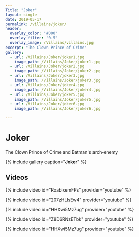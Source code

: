 ```yaml
---
Title: "Joker"
layout: single
date: 2019-05-17
permalink: /villains/joker/
header:
  overlay_color: "#000"
  overlay_filter: "0.5"
  overlay_image: /Villains/villains.jpg
excerpt: "The Clown Prince of Crime"
gallery:
  - url: /Villains/Joker/joker1.jpg
    image_path: /Villains/Joker/joker1.jpg
  - url: /Villains/Joker/joker2.jpg
    image_path: /Villains/Joker/joker2.jpg    
  - url: /Villains/Joker/joker3.jpg
    image_path: /Villains/Joker/joker3.jpg
  - url: /Villains/Joker/joker4.jpg
    image_path: /Villains/Joker/joker4.jpg
  - url: /Villains/Joker/joker5.jpg
    image_path: /Villains/Joker/joker5.jpg
  - url: /Villains/Joker/joker6.jpg
    image_path: /Villains/Joker/joker6.jpg  

---
```

# Joker  
The Clown Prince of Crime and Batman's arch-enemy

{% include gallery caption="**Joker**" %}

## Videos

{% include video id="RoabixemFPs" provider="youtube" %}

{% include video id="207zHLIsEw4" provider="youtube" %}

{% include video id="HHXwi5Mz7ug" provider="youtube" %}

{% include video id="Z8D6RNzETbk" provider="youtube" %}

{% include video id="HHXwi5Mz7ug" provider="youtube" %}
